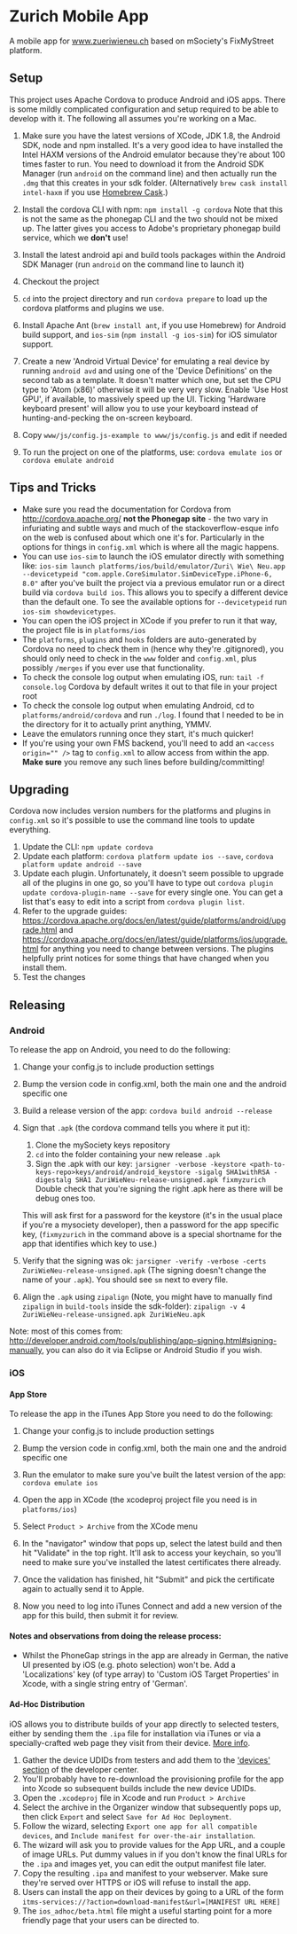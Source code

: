 Zurich Mobile App
=================

A mobile app for www.zueriwieneu.ch based on mSociety's FixMyStreet platform.

Setup
-----
This project uses Apache Cordova to produce Android and iOS apps. There is
some mildly complicated configuration and setup required to be able to develop
with it. The following all assumes you're working on a Mac.

1. Make sure you have the latest versions of XCode, JDK 1.8, the Android SDK, node and
npm installed. It's a very good idea to have installed the Intel HAXM versions
of the Android emulator because they're about 100 times faster to run. You need
to download it from the Android SDK Manager (run `android` on the command line)
and then actually run the `.dmg` that this creates in your sdk folder. (Alternatively `brew cask install intel-haxm` if you use [Homebrew Cask](http://caskroom.io).)

2. Install the cordova CLI with npm: `npm install -g cordova`
Note that this is not the same as the phonegap CLI and the two should not be
mixed up. The latter gives you access to Adobe's proprietary phonegap build
service, which we **don't** use!

3. Install the latest android api and build tools packages within the Android
SDK Manager (run `android` on the command line to launch it)

4. Checkout the project

5. `cd` into the project directory and run `cordova prepare` to load up the
cordova platforms and plugins we use.

7. Install Apache Ant (`brew install ant`, if you use Homebrew) for Android build support, and `ios-sim` (`npm install -g ios-sim`) for iOS simulator support.

8. Create a new 'Android Virtual Device' for emulating a real device by running `android avd` and using one of the 'Device Definitions' on the second tab as a template. It doesn't matter which one, but set the CPU type to 'Atom (x86)' otherwise it will be very very slow. Enable 'Use Host GPU', if available, to massively speed up the UI. Ticking 'Hardware keyboard present' will allow you to use your keyboard instead of hunting-and-pecking the on-screen keyboard.

9. Copy `www/js/config.js-example to www/js/config.js` and edit if needed

10. To run the project on one of the platforms, use: `cordova emulate ios` or `cordova emulate android`

Tips and Tricks
--------------
- Make sure you read the documentation for Cordova from http://cordova.apache.org/
**not the Phonegap site** - the two vary in infuriating and subtle ways and much
of the stackoverflow-esque info on the web is confused about which one it's for.
Particularly in the options for things in `config.xml` which is where all the
magic happens.
- You can use `ios-sim` to launch the iOS emulator directly with something like:
`ios-sim launch platforms/ios/build/emulator/Zuri\ Wie\ Neu.app --devicetypeid "com.apple.CoreSimulator.SimDeviceType.iPhone-6, 8.0"` after you've built the project via a previous
emulator run or a direct build via `cordova build ios`. This allows you to
specify a different device than the default one. To see the available options
for `--devicetypeid` run `ios-sim showdevicetypes`.
- You can open the iOS project in XCode if you prefer to run it that way, the
project file is in `platforms/ios`
- The `platforms`, `plugins` and `hooks` folders are auto-generated by Cordova
no need to check them in (hence why they're .gitignored), you should only need
to check in the `www` folder and `config.xml`, plus possibly `/merges` if you
ever use that functionality.
- To check the console log output when emulating iOS, run: `tail -f console.log`
Cordova by default writes it out to that file in your project root
- To check the console log output when emulating Android, cd to
`platforms/android/cordova` and run `./log`. I found that I needed to be in the
directory for it to actually print anything, YMMV.
- Leave the emulators running once they start, it's much quicker!
- If you're using your own FMS backend, you'll need to add an `<access origin="" />` tag to `config.xml` to allow access from within the app. **Make sure** you remove any such lines before building/committing!

Upgrading
---------
Cordova now includes version numbers for the platforms and plugins in
`config.xml` so it's possible to use the command line tools to update
everything.

1. Update the CLI: `npm update cordova`
2. Update each platform: `cordova platform update ios --save`, `cordova platform update android --save`
3. Update each plugin. Unfortunately, it doesn't seem possible to upgrade all
   of the plugins in one go, so you'll have to type out
   `cordova plugin update cordova-plugin-name --save` for every single one.
   You can get a list that's easy to edit into a script from
   `cordova plugin list`.
4. Refer to the upgrade guides:
   https://cordova.apache.org/docs/en/latest/guide/platforms/android/upgrade.html
   and
   https://cordova.apache.org/docs/en/latest/guide/platforms/ios/upgrade.html
   for anything you need to change between versions. The plugins helpfully
   print notices for some things that have changed when you install them.
5. Test the changes

Releasing
---------
### Android
To release the app on Android, you need to do the following:

1. Change your config.js to include production settings

2. Bump the version code in config.xml, both the main one and the android specific one

2. Build a release version of the app: `cordova build android --release`

3. Sign that `.apk` (the cordova command tells you where it put it):
    1. Clone the mySociety keys repository
    2. `cd` into the folder containing your new release `.apk`
    3. Sign the .apk with our key: `jarsigner -verbose -keystore <path-to-keys-repo>keys/android/android_keystore -sigalg SHA1withRSA -digestalg SHA1 ZuriWieNeu-release-unsigned.apk fixmyzurich` Double check that you're signing the right .apk here as there
    will be debug ones too.

      This will ask first for a password for the keystore (it's in the usual place
      if you're a mysociety developer), then a password for the app specific key,
      (`fixmyzurich` in the command above is a special shortname for the app that
      identifies which key to use.)

4. Verify that the signing was ok: `jarsigner -verify -verbose -certs ZuriWieNeu-release-unsigned.apk` (The signing doesn't change the name of your `.apk`). You should
see `sm` next to every file.

5. Align the `.apk` using `zipalign` (Note, you might have to manually find `zipalign` in `build-tools` inside the sdk-folder): `zipalign -v 4 ZuriWieNeu-release-unsigned.apk ZuriWieNeu.apk`

Note: most of this comes from: http://developer.android.com/tools/publishing/app-signing.html#signing-manually, you can also do it via Eclipse or Android Studio if you wish.


### iOS

#### App Store

To release the app in the iTunes App Store you need to do the following:

1. Change your config.js to include production settings

2. Bump the version code in config.xml, both the main one and the android specific one

3. Run the emulator to make sure you've built the latest version of the app: `cordova emulate ios`

4. Open the app in XCode (the xcodeproj project file you need is in `platforms/ios`)

5. Select `Product > Archive` from the XCode menu

6. In the "navigator" window that pops up, select the latest build and then hit "Validate" in the top right. It'll ask to access your keychain, so you'll need to make sure you've installed the latest certificates there already.

7. Once the validation has finished, hit "Submit" and pick the certificate again to actually send it to Apple.

8. Now you need to log into iTunes Connect and add a new version of the app for this build, then submit it for review.


#### Notes and observations from doing the release process:

 * Whilst the PhoneGap strings in the app are already in German, the native UI presented by iOS (e.g. photo selection) won't be. Add a 'Localizations' key (of type array) to 'Custom iOS Target Properties' in Xcode, with a single string entry of 'German'.

#### Ad-Hoc Distribution

iOS allows you to distribute builds of your app directly to selected testers, either by sending them the `.ipa` file for installation via iTunes or via a specially-crafted web page they visit from their device. [More info](http://help.apple.com/deployment/ios/#/apda0e3426d7).

 1. Gather the device UDIDs from testers and add them to the ['devices' section](https://developer.apple.com/account/ios/device/) of the developer center.
 1. You'll probably have to re-download the provisioning profile for the app into Xcode so subsequent builds include the new device UDIDs.
 1. Open the `.xcodeproj` file in Xcode and run `Product > Archive`
 1. Select the archive in the Organizer window that subsequently pops up, then click `Export` and select `Save for Ad Hoc Deployment`.
 1. Follow the wizard, selecting `Export one app for all compatible devices`, and `Include manifest for over-the-air installation`.
 1. The wizard will ask you to provide values for the App URL, and a couple of image URLs. Put dummy values in if you don't know the final URLs for the `.ipa` and images yet, you can edit the output manifest file later.
 1. Copy the resulting `.ipa` and manifest to your webserver. Make sure they're served over HTTPS or iOS will refuse to install the app.
 1. Users can install the app on their devices by going to a URL of the form `itms-services://?action=download-manifest&url=[MANIFEST URL HERE]`
 1. The `ios_adhoc/beta.html` file might a useful starting point for a more friendly page that your users can be directed to.
